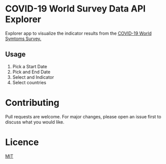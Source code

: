 # COVID-19 World Survey Data API Explorer

Explorer app to visualize the indicator results from the [COVID-19 World Symtoms Survey.](https://covidmap.umd.edu/)

## Usage
1. Pick a Start Date
2. Pick and End Date
3. Select and Indicator
4. Select countries

# Contributing
Pull requests are welcome. For major changes, please open an issue first to discuss what you would like. 

# Licence 
[MIT](https://choosealicense.com/licenses/mit/)
